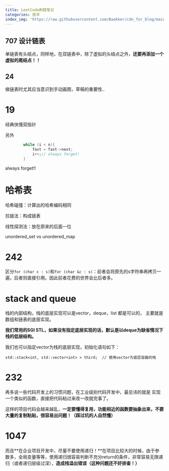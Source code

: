 ```yaml
---
title: LeetCode刷题笔记
categories: 技术
index_img: 'https://raw.githubusercontent.com/Baokker/cdn_for_blog/main/blog_imgs/defaultImages.jpg'
---
```




## 707 设计链表

单链表有头结点，同样地，在双链表中，除了虚拟的头结点之外，**还要再添加一个虚拟的尾结点！！**



## 24

做链表时尤其应当意识到手动画图，草稿的重要性..



# 19

经典快慢双指针

另外

```cpp
        while (i < n){
            fast = fast->next;
            i++;// always forget!
        }
```

always forget!!



# 哈希表

哈希碰撞：计算出的哈希编码相同

拉链法：构成链表

线性探测法：放在原来的后面一位



unordered_set vs unordered_map



# 242

区分`for (char c : s)`和`for (char &c : s)`：前者会将原先的s字符串再拷贝一遍，后者则直接引用。因此前者花费的世界会比后者多。



# stack and queue

栈的内部结构，栈的底层实现可以是vector，deque，list 都是可以的， 主要就是数组和链表的底层实现。

**我们常用的SGI STL，如果没有指定底层实现的话，默认是以deque为缺省情况下栈的低层结构。**

我们也可以指定vector为栈的底层实现，初始化语句如下：

```text
std::stack<int, std::vector<int> > third;  // 使用vector为底层容器的栈
```



# 232

再多说一些代码开发上的习惯问题，在工业级别代码开发中，最忌讳的就是 实现一个类似的函数，直接把代码粘过来改一改就完事了。

这样的项目代码会越来越乱，**一定要懂得复用，功能相近的函数要抽象出来，不要大量的复制粘贴，很容易出问题！（踩过坑的人自然懂）**



# 1047

而且**在企业项目开发中，尽量不要使用递归！**在项目比较大的时候，由于参数多，全局变量等等，使用递归很容易判断不充分return的条件，非常容易无限递归（或者递归层级过深），**造成栈溢出错误（这种问题还不好排查！）**
